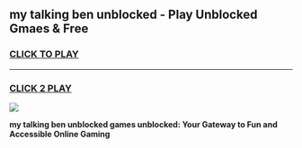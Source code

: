 
## my talking ben unblocked - Play Unblocked Gmaes & Free
<h3>
<a href="https://news.freeplayer.one?title=my_talking_ben_unblocked&ref=23F">CLICK TO PLAY</a></h3>
<hr>

<h3>
<a href="https://news.freeplayer.one?title=my_talking_ben_unblocked&ref=23F">CLICK 2 PLAY</a>
  
</h3>

<a href="https://news.freeplayer.one?title=my_talking_ben_unblocked&ref=23F/"><img src="https://clearcache.store/games.png"></a>


**my talking ben unblocked games unblocked: Your Gateway to Fun and Accessible Online Gaming**
